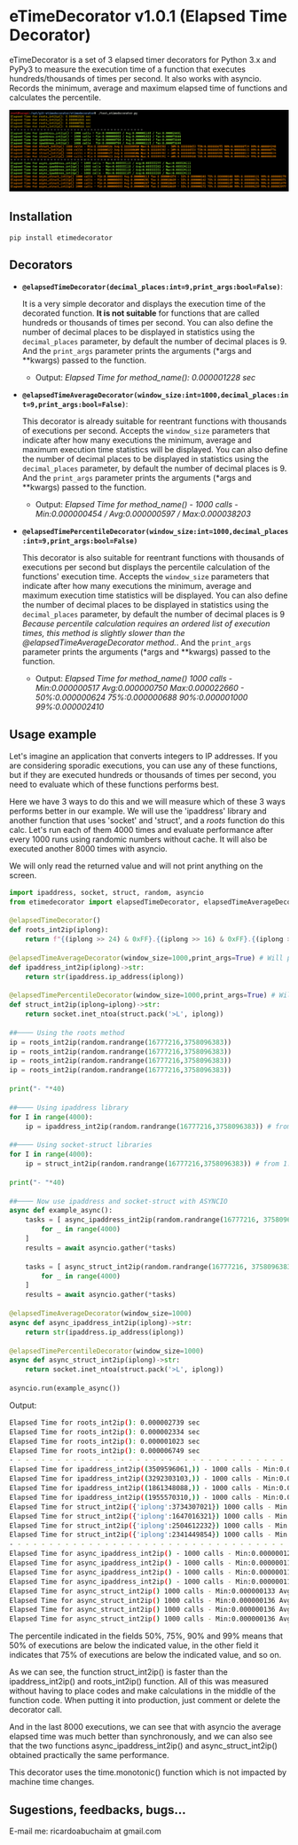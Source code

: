 # eTimeDecorator v1.0.1 (Elapsed Time Decorator)

eTimeDecorator is a set of 3 elapsed timer decorators for Python 3.x and PyPy3 to measure the execution time of a function that executes hundreds/thousands of times per second. It also works with asyncio. Records the minimum, average and maximum elapsed time of functions and calculates the percentile.

![](https://raw.githubusercontent.com/rabuchaim/etimedecorator/main/example.png)

## Installation

```
pip install etimedecorator
```

## Decorators

- **`@elapsedTimeDecorator(decimal_places:int=9,print_args:bool=False)`**: 

    It is a very simple decorator and displays the execution time of the decorated function. **It is not suitable** for functions that are called hundreds or thousands of times per second. You can also define the number of decimal places to be displayed in statistics using the `decimal_places` parameter, by default the number of decimal places is 9. And the `print_args` parameter prints the arguments (*args and **kwargs) passed to the function.
    
    - Output: *Elapsed Time for method_name(): 0.000001228 sec*

- **`@elapsedTimeAverageDecorator(window_size:int=1000,decimal_places:int=9,print_args:bool=False)`**:

    This decorator is already suitable for reentrant functions with thousands of executions per second. Accepts the `window_size` parameters that indicate after how many executions the minimum, average and maximum execution time statistics will be displayed. You can also define the number of decimal places to be displayed in statistics using the `decimal_places` parameter, by default the number of decimal places is 9. And the `print_args` parameter prints the arguments (*args and **kwargs) passed to the function.

    - Output: *Elapsed Time for method_name() - 1000 calls - Min:0.000000454 / Avg:0.000000597 / Max:0.000038203*

- **`@elapsedTimePercentileDecorator(window_size:int=1000,decimal_places:int=9,print_args:bool=False)`**

    This decorator is also suitable for reentrant functions with thousands of executions per second but displays the percentile calculation of the functions' execution time. Accepts the `window_size` parameters that indicate after how many executions the minimum, average and maximum execution time statistics will be displayed. You can also define the number of decimal places to be displayed in statistics using the `decimal_places` parameter, by default the number of decimal places is 9 *Because percentile calculation requires an ordered list of execution times, this method is slightly slower than the @elapsedTimeAverageDecorator method.*. And the `print_args` parameter prints the arguments (*args and **kwargs) passed to the function. 

    - Output: *Elapsed Time for method_name() 1000 calls - Min:0.000000517 Avg:0.000000750 Max:0.000022660 - 50%:0.000000624 75%:0.000000688 90%:0.000001000 99%:0.000002410*


## Usage example

Let's imagine an application that converts integers to IP addresses. If you are considering sporadic executions, you can use any of these functions, but if they are executed hundreds or thousands of times per second, you need to evaluate which of these functions performs best.

Here we have 3 ways to do this and we will measure which of these 3 ways performs better in our example. We will use the 'ipaddress' library and another function that uses 'socket' and 'struct', and a *roots* function do this calc. Let's run each of them 4000 times and evaluate performance after every 1000 runs using randomic numbers without cache. It will also be executed another 8000 times with asyncio.

We will only read the returned value and will not print anything on the screen. 

```python
import ipaddress, socket, struct, random, asyncio
from etimedecorator import elapsedTimeDecorator, elapsedTimeAverageDecorator, elapsedTimePercentileDecorator

@elapsedTimeDecorator()
def roots_int2ip(iplong):
    return f"{(iplong >> 24) & 0xFF}.{(iplong >> 16) & 0xFF}.{(iplong >> 8) & 0xFF}.{iplong & 0xFF}"

@elapsedTimeAverageDecorator(window_size=1000,print_args=True) # Will print the 'iplong' value passed to the function as *args
def ipaddress_int2ip(iplong)->str:
    return str(ipaddress.ip_address(iplong))

@elapsedTimePercentileDecorator(window_size=1000,print_args=True) # Will print the 'iplong' value passed to the function as **kwargs
def struct_int2ip(iplong=iplong)->str:
    return socket.inet_ntoa(struct.pack('>L', iplong))

##──── Using the roots method 
ip = roots_int2ip(random.randrange(16777216,3758096383))
ip = roots_int2ip(random.randrange(16777216,3758096383))
ip = roots_int2ip(random.randrange(16777216,3758096383))
ip = roots_int2ip(random.randrange(16777216,3758096383))

print("- "*40)

##──── Using ipaddress library 
for I in range(4000):
    ip = ipaddress_int2ip(random.randrange(16777216,3758096383)) # from 1.0.0.0 to 223.255.255.255
    
##──── Using socket-struct libraries
for I in range(4000):
    ip = struct_int2ip(random.randrange(16777216,3758096383)) # from 1.0.0.0 to 223.255.255.255

print("- "*40)

##──── Now use ipaddress and socket-struct with ASYNCIO 
async def example_async():
    tasks = [ async_ipaddress_int2ip(random.randrange(16777216, 3758096383))
        for _ in range(4000)
    ]
    results = await asyncio.gather(*tasks)

    tasks = [ async_struct_int2ip(random.randrange(16777216, 3758096383))
        for _ in range(4000)
    ]
    results = await asyncio.gather(*tasks)

@elapsedTimeAverageDecorator(window_size=1000)
async def async_ipaddress_int2ip(iplong)->str:
    return str(ipaddress.ip_address(iplong))

@elapsedTimePercentileDecorator(window_size=1000)
async def async_struct_int2ip(iplong)->str:
    return socket.inet_ntoa(struct.pack('>L', iplong))

asyncio.run(example_async())

```
Output:
```bash
Elapsed Time for roots_int2ip(): 0.000002739 sec
Elapsed Time for roots_int2ip(): 0.000002334 sec
Elapsed Time for roots_int2ip(): 0.000001023 sec
Elapsed Time for roots_int2ip(): 0.000006749 sec
- - - - - - - - - - - - - - - - - - - - - - - - - - - - - - - - - - - - - - - -
Elapsed Time for ipaddress_int2ip((3509596061,)) - 1000 calls - Min:0.000000920 / Avg:0.000001123 / Max:0.000011491
Elapsed Time for ipaddress_int2ip((3292303103,)) - 1000 calls - Min:0.000000920 / Avg:0.000001339 / Max:0.000016721
Elapsed Time for ipaddress_int2ip((1861348088,)) - 1000 calls - Min:0.000000905 / Avg:0.000001128 / Max:0.000031977
Elapsed Time for ipaddress_int2ip((1955570310,)) - 1000 calls - Min:0.000000905 / Avg:0.000001010 / Max:0.000031977
Elapsed Time for struct_int2ip({'iplong':3734307021}) 1000 calls - Min:0.000000543 Avg:0.000000724 Max:0.000041515 - 50%:0.000000603 75%:0.000000622 90%:0.000000647 99%:0.000001843
Elapsed Time for struct_int2ip({'iplong':1647016321}) 1000 calls - Min:0.000000499 Avg:0.000000649 Max:0.000041515 - 50%:0.000000560 75%:0.000000573 90%:0.000000603 99%:0.000001737
Elapsed Time for struct_int2ip({'iplong':2504612232}) 1000 calls - Min:0.000000472 Avg:0.000000582 Max:0.000041515 - 50%:0.000000562 75%:0.000000580 90%:0.000000601 99%:0.000000983
Elapsed Time for struct_int2ip({'iplong':2341449854}) 1000 calls - Min:0.000000472 Avg:0.000000604 Max:0.000041515 - 50%:0.000000533 75%:0.000000564 90%:0.000000818 99%:0.000001142
- - - - - - - - - - - - - - - - - - - - - - - - - - - - - - - - - - - - - - - -
Elapsed Time for async_ipaddress_int2ip() - 1000 calls - Min:0.000000123 / Avg:0.000000253 / Max:0.000012031
Elapsed Time for async_ipaddress_int2ip() - 1000 calls - Min:0.000000116 / Avg:0.000000211 / Max:0.000012031
Elapsed Time for async_ipaddress_int2ip() - 1000 calls - Min:0.000000116 / Avg:0.000000248 / Max:0.000012031
Elapsed Time for async_ipaddress_int2ip() - 1000 calls - Min:0.000000116 / Avg:0.000000223 / Max:0.000015060
Elapsed Time for async_struct_int2ip() 1000 calls - Min:0.000000133 Avg:0.000000225 Max:0.000009146 - 50%:0.000000165 75%:0.000000170 90%:0.000000187 99%:0.000001524
Elapsed Time for async_struct_int2ip() 1000 calls - Min:0.000000136 Avg:0.000000198 Max:0.000011554 - 50%:0.000000165 75%:0.000000170 90%:0.000000174 99%:0.000000497
Elapsed Time for async_struct_int2ip() 1000 calls - Min:0.000000136 Avg:0.000000250 Max:0.000014483 - 50%:0.000000162 75%:0.000000170 90%:0.000000175 99%:0.000001503
Elapsed Time for async_struct_int2ip() 1000 calls - Min:0.000000136 Avg:0.000000306 Max:0.000018371 - 50%:0.000000174 75%:0.000000178 90%:0.000000184 99%:0.000003273
```
The percentile indicated in the fields 50%, 75%, 90% and 99% means that 50% of executions are below the indicated value, in the other field it indicates that 75% of executions are below the indicated value, and so on.

As we can see, the function struct_int2ip() is faster than the ipaddress_int2ip() and roots_int2ip() function. All of this was measured without having to place codes and make calculations in the middle of the function code. When putting it into production, just comment or delete the decorator call.

And in the last 8000 executions, we can see that with asyncio the average elapsed time was much better than synchronously, and we can also see that the two functions async_ipaddress_int2ip() and async_struct_int2ip() obtained practically the same performance.

This decorator uses the time.monotonic() function which is not impacted by machine time changes.

## Sugestions, feedbacks, bugs...

E-mail me: ricardoabuchaim at gmail.com
